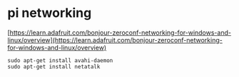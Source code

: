 # pi networking

[https://learn.adafruit.com/bonjour-zeroconf-networking-for-windows-and-linux/overview](https://learn.adafruit.com/bonjour-zeroconf-networking-for-windows-and-linux/overview)

```text
sudo apt-get install avahi-daemon
sudo apt-get install netatalk
```

